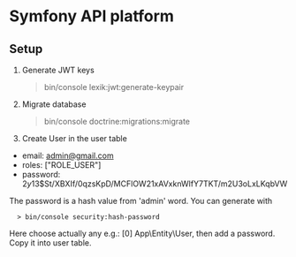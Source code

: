 # Symfony API platform

## Setup

1. Generate JWT keys


      > bin/console lexik:jwt:generate-keypair

2. Migrate database
   

      > bin/console doctrine:migrations:migrate
   
3. Create User in the user table

- email: admin@gmail.com
- roles: ["ROLE_USER"]
- password: $2y$13$St/XBXIf/0qzsKpD/MCFlOW21xAVxknWlfY7TKT/m2U3oLxLKqbVW

The password is a hash value from 'admin' word. You can generate with

      > bin/console security:hash-password

Here choose actually any e.g.: [0] App\Entity\User, then add a password. Copy it into user table.
